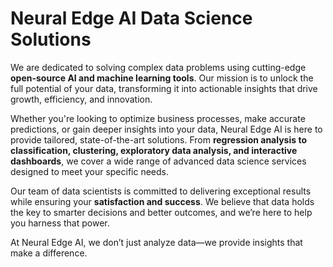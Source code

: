 # Neural Edge AI Data Science Solutions

We are dedicated to solving complex data problems using cutting-edge **open-source AI and machine learning tools**. Our mission is to unlock the full potential of your data, transforming it into actionable insights that drive growth, efficiency, and innovation.

Whether you're looking to optimize business processes, make accurate predictions, or gain deeper insights into your data, Neural Edge AI is here to provide tailored, state-of-the-art solutions. From **regression analysis to classification, clustering, exploratory data analysis, and interactive dashboards**, we cover a wide range of advanced data science services designed to meet your specific needs.

Our team of data scientists is committed to delivering exceptional results while ensuring your **satisfaction and success**. We believe that data holds the key to smarter decisions and better outcomes, and we’re here to help you harness that power.

At Neural Edge AI, we don’t just analyze data—we provide insights that make a difference.

